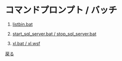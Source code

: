 # コマンドプロンプト / バッチ

1. [listbin.bat](./listbin/)

2. [start_sql_server.bat / stop_sql_server.bat](./sqlserver/)

3. [xl.bat / xl.wsf](./xl/)

[戻る](..)
